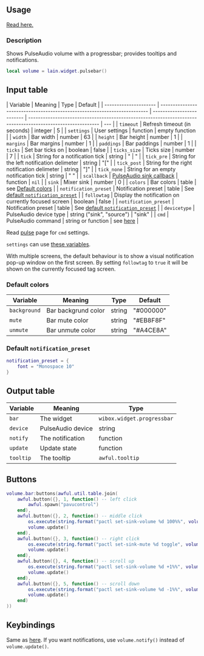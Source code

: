 ## Usage

[Read here.](https://github.com/lcpz/lain/wiki/Widgets#usage)

### Description

Shows PulseAudio volume with a progressbar; provides tooltips and notifications.

```lua
local volume = lain.widget.pulsebar()
```

## Input table

| Variable              | Meaning                                                                   | Type                      | Default                                                                                                     |
| --------------------- | ------------------------------------------------------------------------- | ------------------------- | ----------------------------------------------------------------------------------------------------------- | --- |
| `timeout`             | Refresh timeout (in seconds)                                              | integer                   | 5                                                                                                           |
| `settings`            | User settings                                                             | function                  | empty function                                                                                              |
| `width`               | Bar width                                                                 | number                    | 63                                                                                                          |
| `height`              | Bar height                                                                | number                    | 1                                                                                                           |
| `margins`             | Bar margins                                                               | number                    | 1                                                                                                           |
| `paddings`            | Bar paddings                                                              | number                    | 1                                                                                                           |
| `ticks`               | Set bar ticks on                                                          | boolean                   | false                                                                                                       |
| `ticks_size`          | Ticks size                                                                | number                    | 7                                                                                                           |
| `tick`                | String for a notification tick                                            | string                    | "                                                                                                           | "   |
| `tick_pre`            | String for the left notification delimeter                                | string                    | "["                                                                                                         |
| `tick_post`           | String for the right notification delimeter                               | string                    | "]"                                                                                                         |
| `tick_none`           | String for an empty notification tick                                     | string                    | " "                                                                                                         |
| `scallback`           | [PulseAudio sink callback](https://github.com/lcpz/lain/wiki/pulseaudio/) | function                  | `nil`                                                                                                       |
| `sink`                | Mixer sink                                                                | number                    | 0                                                                                                           |
| `colors`              | Bar colors                                                                | table                     | see [Default colors](https://github.com/lcpz/lain/wiki/pulsebar#default-colors)                             |
| `notification_preset` | Notification preset                                                       | table                     | See [default `notification_preset`](https://github.com/lcpz/lain/wiki/pulsebar#default-notification_preset) |
| `followtag`           | Display the notification on currently focused screen                      | boolean                   | false                                                                                                       |
| `notification_preset` | Notification preset                                                       | table                     | See [default `notification_preset`](https://github.com/lcpz/lain/wiki/pulsebar#default-notification_preset) |
| `devicetype`          | PulseAudio device type                                                    | string ("sink", "source") | "sink"                                                                                                      |
| `cmd`                 | PulseAudio command                                                        | string or function        | see [here](https://github.com/lcpz/lain/blob/master/widget/pulsebar.lua#L48)                                |

Read [pulse](https://github.com/lcpz/lain/wiki/pulse) page for `cmd` settings.

`settings` can use [these variables](https://github.com/lcpz/lain/wiki/pulse#settings-variables).

With multiple screens, the default behaviour is to show a visual notification pop-up window on the first screen. By setting `followtag` to `true` it will be shown on the currently focused tag screen.

### Default colors

| Variable     | Meaning             | Type   | Default   |
| ------------ | ------------------- | ------ | --------- |
| `background` | Bar backgrund color | string | "#000000" |
| `mute`       | Bar mute color      | string | "#EB8F8F" |
| `unmute`     | Bar unmute color    | string | "#A4CE8A" |

### Default `notification_preset`

```lua
notification_preset = {
    font = "Monospace 10"
}
```

## Output table

| Variable  | Meaning           | Type                       |
| --------- | ----------------- | -------------------------- |
| `bar`     | The widget        | `wibox.widget.progressbar` |
| `device`  | PulseAudio device | string                     |
| `notify`  | The notification  | function                   |
| `update`  | Update state      | function                   |
| `tooltip` | The tooltip       | `awful.tooltip`            |

## Buttons

```lua
volume.bar:buttons(awful.util.table.join(
    awful.button({}, 1, function() -- left click
        awful.spawn("pavucontrol")
    end),
    awful.button({}, 2, function() -- middle click
        os.execute(string.format("pactl set-sink-volume %d 100%%", volume.device))
        volume.update()
    end),
    awful.button({}, 3, function() -- right click
        os.execute(string.format("pactl set-sink-mute %d toggle", volume.device))
        volume.update()
    end),
    awful.button({}, 4, function() -- scroll up
        os.execute(string.format("pactl set-sink-volume %d +1%%", volume.device))
        volume.update()
    end),
    awful.button({}, 5, function() -- scroll down
        os.execute(string.format("pactl set-sink-volume %d -1%%", volume.device))
        volume.update()
    end)
))
```

## Keybindings

Same as [here](https://github.com/lcpz/lain/wiki/pulse#keybindings). If you want notifications, use `volume.notify()` instead of `volume.update()`.
